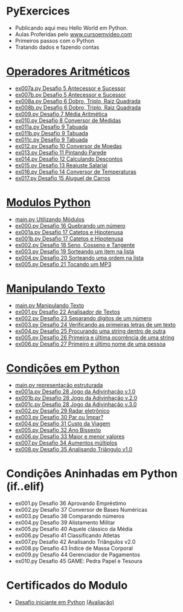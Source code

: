 # PyExercices
- Publicando aqui meu Hello World em Python.
- Aulas Proferidas pelo www.cursoemvideo.com
- Primeiros passos com o Python
- Tratando dados e fazendo contas
# [Operadores Aritméticos](https://github.com/hqnicolas/PyExercices/tree/main/Operadores%20Aritm%C3%A9ticos)
- [ex007a.py Desafio 5 Antecessor e Sucessor](https://github.com/hqnicolas/PyExercices/blob/main/Operadores%20Aritm%C3%A9ticos/ex007a.py)
- [ex007b.py Desafio 5 Antecessor e Sucessor](https://github.com/hqnicolas/PyExercices/blob/main/Operadores%20Aritm%C3%A9ticos/ex007b.py)
- [ex008a.py Desafio 6 Dobro, Triplo, Raiz Quadrada](https://github.com/hqnicolas/PyExercices/blob/main/Operadores%20Aritm%C3%A9ticos/ex008a.py)
- [ex008b.py Desafio 6 Dobro, Triplo, Raiz Quadrada](https://github.com/hqnicolas/PyExercices/blob/main/Operadores%20Aritm%C3%A9ticos/ex008b.py)
- [ex009.py Desafio 7 Média Aritmética](https://github.com/hqnicolas/PyExercices/blob/main/Operadores%20Aritm%C3%A9ticos/ex009.py)
- [ex010.py Desafio 8 Conversor de Medidas](https://github.com/hqnicolas/PyExercices/blob/main/Operadores%20Aritm%C3%A9ticos/ex010.py)
- [ex011a.py Desafio 9 Tabuada](https://github.com/hqnicolas/PyExercices/blob/main/Operadores%20Aritm%C3%A9ticos/ex011a.py)
- [ex011b.py Desafio 9 Tabuada](https://github.com/hqnicolas/PyExercices/blob/main/Operadores%20Aritm%C3%A9ticos/ex011b.py)
- [ex011c.py Desafio 9 Tabuada](https://github.com/hqnicolas/PyExercices/blob/main/Operadores%20Aritm%C3%A9ticos/ex011c.py)
- [ex012.py Desafio 10 Conversor de Moedas](https://github.com/hqnicolas/PyExercices/blob/main/Operadores%20Aritm%C3%A9ticos/ex012.py)
- [ex013.py Desafio 11 Pintando Parede](https://github.com/hqnicolas/PyExercices/blob/main/Operadores%20Aritm%C3%A9ticos/ex013.py)
- [ex014.py Desafio 12 Calculando Descontos](https://github.com/hqnicolas/PyExercices/blob/main/Operadores%20Aritm%C3%A9ticos/ex014.py)
- [ex015.py Desafio 13 Reajuste Salarial](https://github.com/hqnicolas/PyExercices/blob/main/Operadores%20Aritm%C3%A9ticos/ex015.py)
- [ex016.py Desafio 14 Conversor de Temperaturas](https://github.com/hqnicolas/PyExercices/blob/main/Operadores%20Aritm%C3%A9ticos/ex016.py)
- [ex017.py Desafio 15 Aluguel de Carros](https://github.com/hqnicolas/PyExercices/blob/main/Operadores%20Aritm%C3%A9ticos/ex017.py)
# [Modulos Python](https://github.com/hqnicolas/PyExercices/tree/main/modulos)
- [main.py Utilizando Módulos](https://github.com/hqnicolas/PyExercices/blob/main/modulos/main.py)
- [ex000.py Desafio 16 Quebrando um número](https://github.com/hqnicolas/PyExercices/blob/main/modulos/ex000.py)
- [ex001a.py Desafio 17 Catetos e Hipotenusa](https://github.com/hqnicolas/PyExercices/blob/main/modulos/ex001a.py)
- [ex001b.py Desafio 17 Catetos e Hipotenusa](https://github.com/hqnicolas/PyExercices/blob/main/modulos/ex001b.py)
- [ex002.py Desafio 18 Seno, Cosseno e Tangente](https://github.com/hqnicolas/PyExercices/blob/main/modulos/ex002.py)
- [ex003.py Desafio 19 Sorteando um item na lista](https://github.com/hqnicolas/PyExercices/blob/main/modulos/ex003.py)
- [ex004.py Desafio 20 Sorteando uma ordem na lista](https://github.com/hqnicolas/PyExercices/blob/main/modulos/ex004.py)
- [ex005.py Desafio 21 Tocando um MP3](https://github.com/hqnicolas/PyExercices/blob/main/modulos/ex005.py)
# [Manipulando Texto](https://github.com/hqnicolas/PyExercices/tree/main/Manipulando%20Texto)
- [main.py Manipulando Texto](https://github.com/hqnicolas/PyExercices/blob/main/Manipulando%20Texto/main.py)
- [ex001.py Desafio 22 Analisador de Textos](https://github.com/hqnicolas/PyExercices/blob/main/Manipulando%20Texto/ex001.py)
- [ex002.py Desafio 23 Separando dígitos de um número](https://github.com/hqnicolas/PyExercices/blob/main/Manipulando%20Texto/ex002.py)
- [ex003.py Desafio 24 Verificando as primeiras letras de um texto](https://github.com/hqnicolas/PyExercices/blob/main/Manipulando%20Texto/ex003.py)
- [ex004.py Desafio 25 Procurando uma string dentro de outra](https://github.com/hqnicolas/PyExercices/blob/main/Manipulando%20Texto/ex004.py)
- [ex005.py Desafio 26 Primeira e última ocorrência de uma string](https://github.com/hqnicolas/PyExercices/blob/main/Manipulando%20Texto/ex005.py)
- [ex006.py Desafio 27 Primeiro e último nome de uma pessoa](https://github.com/hqnicolas/PyExercices/blob/main/Manipulando%20Texto/ex006.py)
# [Condições em Python](https://github.com/hqnicolas/PyExercices/tree/main/Condicionamento)
- [main.py representação estruturada](https://github.com/hqnicolas/PyExercices/blob/main/Condicionamento/main.py)
- [ex001a.py Desafio 28 Jogo da Adivinhação v.1.0](https://github.com/hqnicolas/PyExercices/blob/main/Condicionamento/ex000a.py)
- [ex001b.py Desafio 28 Jogo da Adivinhação v.2.0](https://github.com/hqnicolas/PyExercices/blob/main/Condicionamento/ex000b.py)
- [ex001c.py Desafio 28 Jogo da Adivinhação v.3.0](https://github.com/hqnicolas/PyExercices/blob/main/Condicionamento/ex000c.py)
- [ex002.py Desafio 29 Radar eletrônico](https://github.com/hqnicolas/PyExercices/blob/main/Condicionamento/ex002.py)
- [ex003.py Desafio 30 Par ou Ímpar?](https://github.com/hqnicolas/PyExercices/blob/main/Condicionamento/ex003.py)
- [ex004.py Desafio 31 Custo da Viagem](https://github.com/hqnicolas/PyExercices/blob/main/Condicionamento/ex004.py)
- [ex005.py Desafio 32 Ano Bissexto](https://github.com/hqnicolas/PyExercices/blob/main/Condicionamento/ex005.py)
- [ex006.py Desafio 33 Maior e menor valores](https://github.com/hqnicolas/PyExercices/blob/main/Condicionamento/ex006.py)
- [ex007.py Desafio 34 Aumentos múltiplos](https://github.com/hqnicolas/PyExercices/blob/main/Condicionamento/ex007.py)
- [ex008.py Desafio 35 Analisando Triângulo v1.0](https://github.com/hqnicolas/PyExercices/blob/main/Condicionamento/ex008.py)
# Condições Aninhadas em Python (if..elif)
- ex001.py Desafio 36 Aprovando Empréstimo
- ex002.py Desafio 37 Conversor de Bases Numéricas
- ex003.py Desafio 38 Comparando números
- ex004.py Desafio 39 Alistamento Militar
- ex005.py Desafio 40 Aquele clássico da Média
- ex006.py Desafio 41 Classificando Atletas
- ex007.py Desafio 42 Analisando Triângulos v2.0
- ex008.py Desafio 43 Índice de Massa Corporal
- ex009.py Desafio 44 Gerenciador de Pagamentos
- ex010.py Desafio 45 GAME: Pedra Papel e Tesoura
# Certificados do Modulo
- [Desafio iniciante em Python](https://github.com/hqnicolas/PyExercices/blob/main/Certificados/Python_Basico.jpg) [(Avaliação)](https://github.com/hqnicolas/PyExercices/blob/main/Certificados/Python_Basico_Avalia%C3%A7%C3%A3o.jpg)
